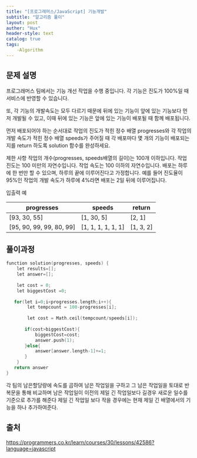 ```yaml
---
title: "[프로그래머스/JavaScript] 기능개발"
subtitle: "알고리즘 풀이"
layout: post
auther: "Hux"
header-style: text
catalog: true
tags:
    -Algorithm
---
```



문제 설명
-------
프로그래머스 팀에서는 기능 개선 작업을 수행 중입니다. 각 기능은 진도가 100%일 때 서비스에 반영할 수 있습니다.

또, 각 기능의 개발속도는 모두 다르기 때문에 뒤에 있는 기능이 앞에 있는 기능보다 먼저 개발될 수 있고, 이때 뒤에 있는 기능은 앞에 있는 기능이 배포될 때 함께 배포됩니다.

먼저 배포되어야 하는 순서대로 작업의 진도가 적힌 정수 배열 progresses와 각 작업의 개발 속도가 적힌 정수 배열 speeds가 주어질 때 각 배포마다 몇 개의 기능이 배포되는지를 return 하도록 solution 함수를 완성하세요.

제한 사항
작업의 개수(progresses, speeds배열의 길이)는 100개 이하입니다.
작업 진도는 100 미만의 자연수입니다.
작업 속도는 100 이하의 자연수입니다.
배포는 하루에 한 번만 할 수 있으며, 하루의 끝에 이루어진다고 가정합니다. 예를 들어 진도율이 95%인 작업의 개발 속도가 하루에 4%라면 배포는 2일 뒤에 이루어집니다.


입출력 예

progresses                  |   speeds              |   return
--------                    |   ------              |   -------
[93, 30, 55]                | [1, 30, 5]            |   [2, 1]
[95, 90, 99, 99, 80, 99]    | [1, 1, 1, 1, 1, 1]    |  [1, 3, 2]

풀이과정
-------

```cpp
function solution(progresses, speeds) {
    let results=[];
    let answer=[];
    
    let cost = 0;
    let biggestCost =0;
    
   for(let i=0;i<progresses.length;i++){
        let tempcount = 100-progresses[i];
        
        let cost = Math.ceil(tempcount/speeds[i]);
       
       if(cost>biggestCost){
           biggestCost=cost;
           answer.push(1);
       }else{
           answer[answer.length-1]+=1;
       }
    }
   return answer
}
```
각 팀의 남은할당량에 속도를 곱하여 남은 작업일을 구하고 그 남은 작업일을 토대로 반복문을 통해 비교하며 남은 작업일이 이전의 제일 긴 작업일보다 길경우 새로운 일수를 기준으로 추가를 해준다 제일 긴 작업일 보다 작을 경우에는 현재 제일 긴 배열에서의 기능을 하나 추가하여준다.




출처
---
https://programmers.co.kr/learn/courses/30/lessons/42586?language=javascript